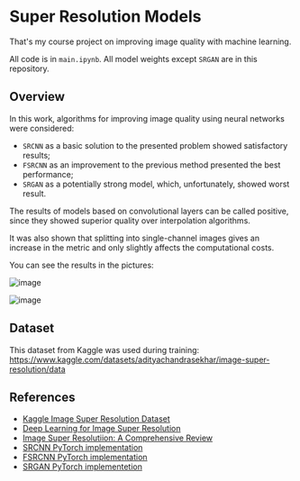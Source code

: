 # Super Resolution Models

That's my course project on improving image quality with machine learning.

All code is in `main.ipynb`. All model weights except `SRGAN` are in this repository.

## Overview

In this work, algorithms for improving image quality using neural networks were considered:

- `SRCNN` as a basic solution to the presented problem showed satisfactory results;
- `FSRCNN` as an improvement to the previous method presented the best performance;
- `SRGAN` as a potentially strong model, which, unfortunately, showed worst result.

The results of models based on convolutional layers can be called positive, since they showed superior quality over interpolation algorithms.

It was also shown that splitting into single-channel images gives an increase in the metric and only slightly affects the computational costs.

You can see the results in the pictures:

![image](https://github.com/Dragon066/Super-Resolution-Models/assets/74358737/dd841d28-6ed3-4928-965a-b1f4e75d6e73)

![image](https://github.com/Dragon066/Super-Resolution-Models/assets/74358737/deafe459-3677-46c3-9f36-5a48aebad358)

## Dataset

This dataset from Kaggle was used during training: https://www.kaggle.com/datasets/adityachandrasekhar/image-super-resolution/data

## References

- [Kaggle Image Super Resolution Dataset](https://www.kaggle.com/datasets/adityachandrasekhar/image-super-resolution/data)
- [Deep Learning for Image Super Resolution](https://arxiv.org/pdf/1902.06068)
- [Image Super Resolutiion: A Comprehensive Review](https://blog.paperspace.com/image-super-resolution/)
- [SRCNN PyTorch implementation](https://github.com/Fivefold/SRCNN)
- [FSRCNN PyTorch implementation](https://github.com/Nhat-Thanh/FSRCNN-Pytorch)
- [SRGAN PyTorch implementetion](https://www.kaggle.com/code/minawagihsmikhael/srgan-image-super-resolution-pytorch/notebook)
